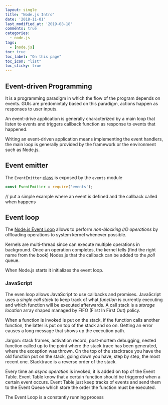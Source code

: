 ```yaml
---
layout: single
title: "Node.js Intro"
date: '2018-11-01'
last_modified_at: '2019-08-18'
comments: true
categories:
  - node.js
tags:
  - [node.js]
toc: true
toc_label: "On this page"
toc_icon: "list"
toc_sticky: true
---
```


## Event-driven Programming

It is a programming paradigm in which the flow of the program depends on events. GUIs are predomintaly based on this paradigm, actions happen as responses to user inputs.

An event-drive application is generally characterized by a main loop that listen to events and triggers callback function as response to events that happened.

Writing an event-driven application means implementing the event handlers, the main loop is generally provided by the framework or the environment such as Node.js.

## Event emitter

The `EventEmitter` [class](https://nodejs.org/api/events.html#events_class_eventemitter) is exposed by the `events` module

```javascript
const EventEmitter = require('events');
```

// put a simple example where an event is defined and the callback called when happens

## Event loop

The [Node.js Event Loop](https://nodejs.org/en/docs/guides/event-loop-timers-and-nexttick/) allows to perform _non-blocking I/O operations_ by offloading operations to system kernel whenever possible.

Kernels are multi-thread since can execute multiple operations in background. Once an operation completes, the kernel tells (find the right name from the book) Nodes.js that the callback can be added to the _poll_ queue.

When Node.js starts it initializes the event loop.

### JavaScript

The even loop allows JavaScript to use callbacks and promises. JavaScript uses a _single call stack_ to keep track of what _function_ is currently executing and which function will be executed afterwards. A call stack is a _storage location_ array shaped managed by FIFO (First In First Out) policy.

When a function is invoked is put on the stack, if the function calls another function, the latter is put on top of the stack and so on. Getting an error causes a long message that shows up the execution path.

Jargon: stack frames, activation record, post-mortem debugging, nested function called up to the point where the stack trace has been generated, where the exception was thrown. On the top of the stacktrace you have the old function put on the stack, going down you have, step by step, the most recent one. Stacktrace is a reverse order of the stack.

Every time an _async operation_ is invoked, it is added on top of the Event Table. Event Table know that a certain function should be triggered when a certain event occurs. Event Table just keep tracks of events and send them to the Event Queue which store the order the function must be executed.

The Event Loop is a constantly running process 
